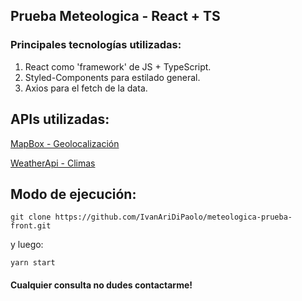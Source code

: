 ## Prueba Meteologica - React + TS

### Principales tecnologías utilizadas:
1. React como 'framework' de JS + TypeScript.
2. Styled-Components para estilado general.
3. Axios para el fetch de la data.

## APIs utilizadas:

[MapBox - Geolocalización](https://www.mapbox.com/)

[WeatherApi - Climas](https://www.weatherapi.com/)

## Modo de ejecución:
```
git clone https://github.com/IvanAriDiPaolo/meteologica-prueba-front.git
```
y luego:
```
yarn start
```

#### Cualquier consulta no dudes contactarme!

